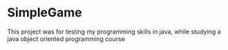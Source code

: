 # SimpleGame
This project was for testing my programming skills in java, while studying a java object oriented programming course
